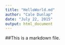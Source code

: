 ```yaml
---
title: "HelloWorld.md"
author: "Cale Dunlap"
date: "July 22, 2015"
output: html_document
---
```


##This is a markdown file.
